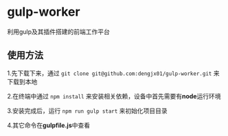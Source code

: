 # gulp-worker
利用gulp及其插件搭建的前端工作平台

## 使用方法

1.先下载下来，通过 `git clone git@github.com:dengjx01/gulp-worker.git` 来下载到本地

2.在终端中通过 `npm install` 来安装相关依赖，设备中首先需要有**node**运行环境

3.安装完成后，运行 `npm run gulp start` 来初始化项目目录

4.其它命令在**gulpfile.js**中查看
